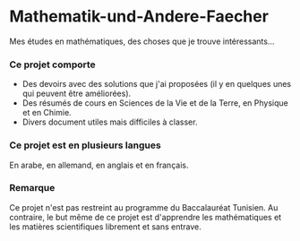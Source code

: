 # Mathematik-und-Andere-Faecher
Mes études en mathématiques, des choses que je trouve intéressants...
### Ce projet comporte
* Des devoirs avec des solutions que j'ai proposées (il y en quelques unes qui peuvent être améliorées).
* Des résumés de cours en Sciences de la Vie et de la Terre, en Physique et en Chimie.
* Divers document utiles mais difficiles à classer.
### Ce projet est en plusieurs langues
En arabe, en allemand, en anglais et en français.
### Remarque
Ce projet n'est pas restreint au programme du Baccalauréat Tunisien. Au contraire, le but même de ce projet est d'apprendre les mathématiques et les matières scientifiques librement et sans entrave.
